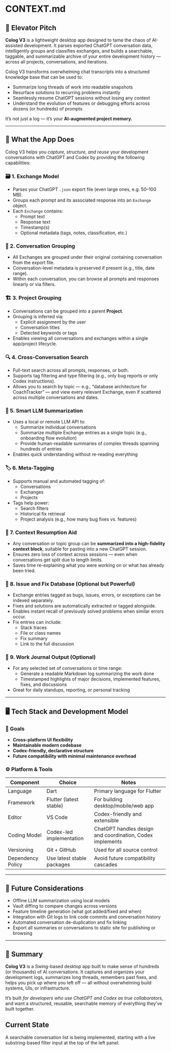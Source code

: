 # CONTEXT.md

## 🚀 Elevator Pitch

**Colog V3** is a lightweight desktop app designed to tame the chaos of AI-assisted development. It parses exported ChatGPT conversation data, intelligently groups and classifies exchanges, and builds a searchable, taggable, and summarizable archive of your entire development history — across all projects, conversations, and iterations.

Colog V3 transforms overwhelming chat transcripts into a structured knowledge base that can be used to:

- Summarize long threads of work into readable snapshots
- Resurface solutions to recurring problems instantly
- Seamlessly resume ChatGPT sessions without losing any context
- Understand the evolution of features or debugging efforts across dozens (or hundreds) of prompts

It’s not just a log — it’s your **AI-augmented project memory.**

---

## 🧠 What the App Does

Colog V3 helps you *capture, structure, and reuse* your development conversations with ChatGPT and Codex by providing the following capabilities:

### 🗃️ 1. Exchange Model

- Parses your ChatGPT `.json` export file (even large ones, e.g. 50–100 MB).
- Groups each prompt and its associated response into an `Exchange` object.
- Each `Exchange` contains:
  - Prompt text
  - Response text
  - Timestamp(s)
  - Optional metadata (tags, notes, classification, etc.)

### 💬 2. Conversation Grouping

- All Exchanges are grouped under their original containing conversation from the export file.
- Conversation-level metadata is preserved if present (e.g., title, date range).
- Within each conversation, you can browse all prompts and responses linearly or via filters.

### 🏗️ 3. Project Grouping

- Conversations can be grouped into a parent **Project**.
- Grouping is inferred via:
  - Explicit assignment by the user
  - Conversation titles
  - Detected keywords or tags
- Enables viewing all conversations and exchanges within a single app/project lifecycle.

### 🔍 4. Cross-Conversation Search

- Full-text search across all prompts, responses, or both.
- Supports tag filtering and type filtering (e.g., only bug reports or only Codex instructions).
- Allows you to search by topic — e.g., “database architecture for CoachTracker” — and view every relevant Exchange, even if scattered across multiple conversations and dates.

### 🧠 5. Smart LLM Summarization

- Uses a local or remote LLM API to:
  - Summarize individual conversations
  - Summarize multiple Exchange entries as a single topic (e.g., onboarding flow evolution)
  - Provide human-readable summaries of complex threads spanning hundreds of entries
- Enables quick understanding without re-reading everything

### 🏷️ 6. Meta-Tagging

- Supports manual and automated tagging of:
  - Conversations
  - Exchanges
  - Projects
- Tags help power:
  - Search filters
  - Historical fix retrieval
  - Project analysis (e.g., how many bug fixes vs. features)

### 🔄 7. Context Resumption Aid

- Any conversation or topic group can be **summarized into a high-fidelity context block**, suitable for pasting into a new ChatGPT session.
- Ensures zero loss of context across sessions — even when conversations get split due to length limits.
- Saves time re-explaining what you were working on or what has already been tried.

### 🧩 8. Issue and Fix Database (Optional but Powerful)

- Exchange entries tagged as bugs, issues, errors, or exceptions can be indexed separately.
- Fixes and solutions are automatically extracted or tagged alongside.
- Enables instant recall of previously solved problems when similar errors occur.
- Fix entries can include:
  - Stack traces
  - File or class names
  - Fix summary
  - Link to the full discussion

### 📝 9. Work Journal Output (Optional)

- For any selected set of conversations or time range:
  - Generate a readable Markdown log summarizing the work done
  - Timestamped highlights of major decisions, implemented features, fixes, and discussions
- Great for daily standups, reporting, or personal tracking

---

## 🖥️ Tech Stack and Development Model

### 🎯 Goals

- **Cross-platform UI flexibility**
- **Maintainable modern codebase**
- **Codex-friendly, declarative structure**
- **Future compatibility with minimal maintenance overhead**

### ⚙️ Platform & Tools

| Component           | Choice                      | Notes |
|---------------------|------------------------------|-------|
| Language            | Dart                         | Primary language for Flutter |
| Framework           | Flutter (latest stable)      | For building desktop/mobile/web app |
| Editor              | VS Code                      | Codex-friendly and extensible |
| Coding Model        | Codex-led implementation     | ChatGPT handles design and coordination, Codex implements |
| Versioning          | Git + GitHub                 | Used for all source control |
| Dependency Policy   | Use latest stable packages   | Avoid future compatibility cascades |

---

## 🔮 Future Considerations

- Offline LLM summarization using local models
- Vault diffing to compare changes across versions
- Feature timeline generation (what got added/fixed and when)
- Integration with Git logs to link code commits and conversation history
- Automated conversation de-duplication and fix linking
- Export all summaries or conversations to static site for publishing or browsing

---

## 🧾 Summary

**Colog V3** is a Swing-based desktop app built to make sense of hundreds (or thousands) of AI conversations. It captures and organizes your development logs, summarizes long threads, remembers past fixes, and helps you pick up where you left off — all without overwhelming build systems, UIs, or infrastructure.

It’s built *for developers who use ChatGPT and Codex as true collaborators*, and want a structured, reusable, searchable memory of everything they’ve built together.


## Current State
A searchable conversation list is being implemented, starting with a live substring-based filter input at the top of the left panel.
